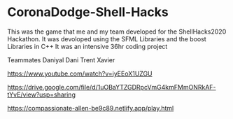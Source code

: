 # CoronaDodge-Shell-Hacks
This was the game that me and my team developed for the ShellHacks2020 Hackathon.
It was devoloped using the SFML Libraries and the boost Libraries in C++
It was an intensive 36hr coding project

Teammates
Daniyal
Dani
Trent
Xavier


https://www.youtube.com/watch?v=iyEEoX1UZGU

https://drive.google.com/file/d/1uOBaYTZGDRpcVmG4kmFMmONRkAF-tYvE/view?usp=sharing

https://compassionate-allen-be9c89.netlify.app/play.html
